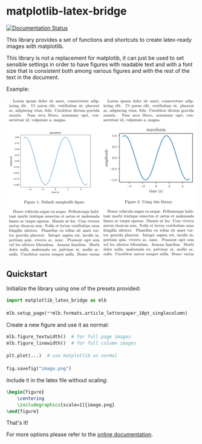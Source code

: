 # matplotlib-latex-bridge

[![Documentation Status](https://readthedocs.org/projects/matplotlib-latex-bridge/badge/?version=latest)](https://matplotlib-latex-bridge.readthedocs.io/en/latest/?badge=latest)

This library provides a set of functions and shortcuts to create latex-ready images with matplotlib.

This library is not a replacement for matplotib, it can just be used to set sensible settings in order to have figures with readable text and with a font size that is consistent both among various figures and with the rest of the text in the document.

Example:

![example](https://github.com/loreucci/matplotlib-latex-bridge/raw/master/mlb-example.png)


## Quickstart

Initialize the library using one of the presets provided:

```python
import matplotlib_latex_bridge as mlb

mlb.setup_page(**mlb.formats.article_letterpaper_10pt_singlecolumn)
```
Create a new figure and use it as normal:
```python
mlb.figure_textwidth()  # for full page images
mlb.figure_linewidth()  # for full column images

plt.plot(...)  # use matplotlib as normal

fig.savefig("image.png")
```
Include it in the latex file without scaling:
```latex
\begin{figure}
    \centering
    \includegraphics[scale=1]{image.png}
\end{figure}
```
That's it!

For more options please refer to the [online documentation](https://matplotlib-latex-bridge.readthedocs.io).